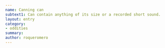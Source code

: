 ```yaml
---
name: Canning can
subtext1: Can contain anything of its size or a recorded short sound.
layout: entry
category:
- oddities
summary: 
author: roqueromero
---
```

